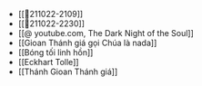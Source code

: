 - [[💬211022-2109]]
- [[💬211022-2230]]
- [[@ youtube.com, The Dark Night of the Soul]]
- [[Gioan Thánh giá gọi Chúa là nada]]
- [[Bóng tối linh hồn]]
- [[Eckhart Tolle]]
- [[Thánh Gioan Thánh giá]]
